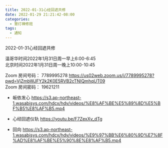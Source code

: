 ```yaml
---
title: 2022-01-31心经回遮共修
date: 2022-01-29 21:21:42-08:00
categories:
  - 慧灯禅修班
tags:
  - 通知
---
```

2022-01-31心经回遮共修

温哥华时间2022年1月31日周一早上6:00-6:45  
北京时间2022年1月31日周一晚上10:00-10:45  


Zoom 房间号码： 7789995278 <https://us02web.zoom.us/j/7789995278?pwd=VjZmbWJFY2k2K0E5RVB2cTNIQmhqUT09>  
Zoom 房间密码： 19621211  


- 皈依发心 <https://s3.ap-northeast-1.wasabisys.com/hdcx/hdv/videos/%E8%AF%BE%E5%89%8D%E5%BF%B5%E8%AF%B5.mp4>

- 心经回遮仪轨 <https://youtu.be/F7ZexXv_dTg>

- 回向 <https://s3.ap-northeast-1.wasabisys.com/hdcx/hdv/videos/%E9%97%BB%E6%80%9D%E7%8F%AD%E8%AF%BE%E5%90%8E%E8%AF%B5.mp4>